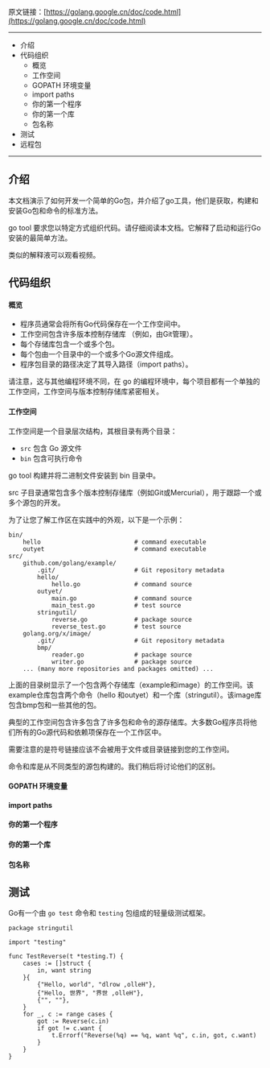 原文链接：[https://golang.google.cn/doc/code.html](https://golang.google.cn/doc/code.html)

---

* 介绍
* 代码组织
    * 概览
    * 工作空间
    * GOPATH 环境变量
    * import paths
    * 你的第一个程序
    * 你的第一个库
    * 包名称
* 测试
* 远程包

---

## 介绍

本文档演示了如何开发一个简单的Go包，并介绍了go工具，他们是获取，构建和安装Go包和命令的标准方法。

go tool 要求您以特定方式组织代码。请仔细阅读本文档。它解释了启动和运行Go安装的最简单方法。

类似的解释液可以观看视频。

## 代码组织

#### 概览

* 程序员通常会将所有Go代码保存在一个工作空间中。
* 工作空间包含许多版本控制存储库 （例如，由Git管理）。
* 每个存储库包含一个或多个包。
* 每个包由一个目录中的一个或多个Go源文件组成。
* 程序包目录的路径决定了其导入路径（import paths）。

请注意，这与其他编程环境不同，在 go 的编程环境中，每个项目都有一个单独的工作空间，工作空间与版本控制存储库紧密相关。

#### 工作空间

工作空间是一个目录层次结构，其根目录有两个目录：

* `src` 包含 Go 源文件
* `bin` 包含可执行命令

go tool 构建并将二进制文件安装到 bin 目录中。

src 子目录通常包含多个版本控制存储库（例如Git或Mercurial），用于跟踪一个或多个源包的开发。

为了让您了解工作区在实践中的外观，以下是一个示例：

```
bin/
    hello                          # command executable
    outyet                         # command executable
src/
    github.com/golang/example/
		.git/                      # Git repository metadata
		hello/
			hello.go               # command source
		outyet/
			main.go                # command source
			main_test.go           # test source
		stringutil/
			reverse.go             # package source
			reverse_test.go        # test source
    golang.org/x/image/
        .git/                      # Git repository metadata
		bmp/
			reader.go              # package source
			writer.go              # package source
    ... (many more repositories and packages omitted) ...
```

上面的目录树显示了一个包含两个存储库（example和image）的工作空间。该example仓库包含两个命令（hello 和outyet）和一个库（stringutil）。该image库包含bmp包和一些其他的包。

典型的工作空间包含许多包含了许多包和命令的源存储库。大多数Go程序员将他们所有的Go源代码和依赖项保存在一个工作区中。

需要注意的是符号链接应该不会被用于文件或目录链接到您的工作空间。

命令和库是从不同类型的源包构建的。我们稍后将讨论他们的区别。

#### GOPATH 环境变量

#### import paths

#### 你的第一个程序

#### 你的第一个库

#### 包名称

## 测试

Go有一个由 `go test` 命令和 `testing` 包组成的轻量级测试框架。

```
package stringutil

import "testing"

func TestReverse(t *testing.T) {
	cases := []struct {
		in, want string
	}{
		{"Hello, world", "dlrow ,olleH"},
		{"Hello, 世界", "界世 ,olleH"},
		{"", ""},
	}
	for _, c := range cases {
		got := Reverse(c.in)
		if got != c.want {
			t.Errorf("Reverse(%q) == %q, want %q", c.in, got, c.want)
		}
	}
}
```
